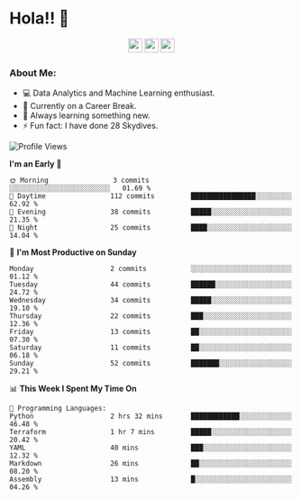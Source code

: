 # Hola!! 👋

<p align="center">
<a href="https://www.linkedin.com/in/salujaamandeep"><img src="https://img.shields.io/badge/linkedin-%230077B5.svg?&style=for-the-badge&logo=linkedin&logoColor=white" height=25></a>
<a href="https://www.twitter.com/salujaamandeep"><img src="https://img.shields.io/badge/twitter-%231DA1F2.svg?&style=for-the-badge&logo=twitter&logoColor=white" height=25></a>
<a href="https://medium.com/@saluja.amandeep"><img src="https://img.shields.io/badge/medium-%2312100E.svg?&style=for-the-badge&logo=medium&logoColor=white" height=25></a></p>

### About Me:

- 💻 Data Analytics and Machine Learning enthusiast.
- 🌱 Currently on a Career Break.
- 📖 Always learning something new.
- ⚡ Fun fact: I have done 28 Skydives.

<!--START_SECTION:waka-->
![Profile Views](http://img.shields.io/badge/Profile%20Views-123-blue)

**I'm an Early 🐤** 

```text
🌞 Morning                3 commits           ░░░░░░░░░░░░░░░░░░░░░░░░░   01.69 % 
🌆 Daytime                112 commits         ████████████████░░░░░░░░░   62.92 % 
🌃 Evening                38 commits          █████░░░░░░░░░░░░░░░░░░░░   21.35 % 
🌙 Night                  25 commits          ████░░░░░░░░░░░░░░░░░░░░░   14.04 % 
```
📅 **I'm Most Productive on Sunday** 

```text
Monday                   2 commits           ░░░░░░░░░░░░░░░░░░░░░░░░░   01.12 % 
Tuesday                  44 commits          ██████░░░░░░░░░░░░░░░░░░░   24.72 % 
Wednesday                34 commits          █████░░░░░░░░░░░░░░░░░░░░   19.10 % 
Thursday                 22 commits          ███░░░░░░░░░░░░░░░░░░░░░░   12.36 % 
Friday                   13 commits          ██░░░░░░░░░░░░░░░░░░░░░░░   07.30 % 
Saturday                 11 commits          ██░░░░░░░░░░░░░░░░░░░░░░░   06.18 % 
Sunday                   52 commits          ███████░░░░░░░░░░░░░░░░░░   29.21 % 
```


📊 **This Week I Spent My Time On** 

```text
💬 Programming Languages: 
Python                   2 hrs 32 mins       ████████████░░░░░░░░░░░░░   46.48 % 
Terraform                1 hr 7 mins         █████░░░░░░░░░░░░░░░░░░░░   20.42 % 
YAML                     40 mins             ███░░░░░░░░░░░░░░░░░░░░░░   12.32 % 
Markdown                 26 mins             ██░░░░░░░░░░░░░░░░░░░░░░░   08.20 % 
Assembly                 13 mins             █░░░░░░░░░░░░░░░░░░░░░░░░   04.26 % 
```


<!--END_SECTION:waka-->
